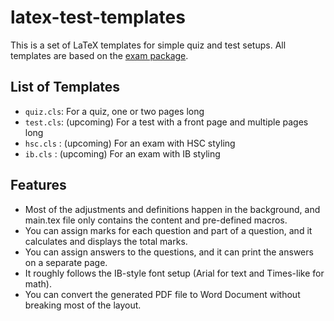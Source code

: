 ﻿# latex-test-templates

This is a set of LaTeX templates for simple quiz and test setups. All templates are based on the [exam package](https://ctan.org/pkg/exam).

## List of Templates
- `quiz.cls`: For a quiz, one or two pages long
- `test.cls`: (upcoming) For a test with a front page and multiple pages long
- `hsc.cls` : (upcoming) For an exam with HSC styling
- `ib.cls` : (upcoming) For an exam with IB styling

## Features
- Most of the adjustments and definitions happen in the background, and main.tex file only contains the content and pre-defined macros.
- You can assign marks for each question and part of a question, and it calculates and displays the total marks.
- You can assign answers to the questions, and it can print the answers on a separate page.
- It roughly follows the IB-style font setup (Arial for text and Times-like for math).
- You can convert the generated PDF file to Word Document without breaking most of the layout.
